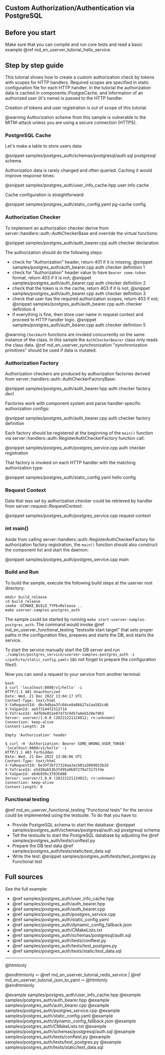 ## Custom Authorization/Authentication via PostgreSQL

## Before you start

Make sure that you can compile and run core tests and read a basic example
@ref md_en_userver_tutorial_hello_service.


## Step by step guide

This tutorial shows how to create a custom authorization check by tokens with
scopes for HTTP handlers. Required scopes are specified in static configuration
file for each HTTP handler. In
the tutorial the authorization data is cached in components::PostgreCache, and
information of an authorized user (it's name) is passed to the HTTP handler.

Creation of tokens and user registration is out of scope of this tutorial.

@warning Authorization scheme from this sample is vulnerable to the MITM-attack
  unless you are using a secure connection (HTTPS).

### PostgreSQL Cache

Let's make a table to store users data:

@snippet samples/postgres_auth/schemas/postgresql/auth.sql  postgresql schema

Authorization data is rarely changed and often queried. Caching it would improve
response times:

@snippet samples/postgres_auth/user_info_cache.hpp  user info cache

Cache configuration is straightforward:

@snippet samples/postgres_auth/static_config.yaml  pg-cache config


### Authorization Checker

To implement an authorization checker derive from 
server::handlers::auth::AuthCheckerBase and override the virtual functions:

@snippet samples/postgres_auth/auth_bearer.cpp  auth checker declaration


The authorization should do the following steps:
* check for "Authorization" header, return 401 if it is missing;
  @snippet samples/postgres_auth/auth_bearer.cpp  auth checker definition 1
* check for "Authorization" header value to have `Bearer some-token` format,
  return 403 if it is not;
  @snippet samples/postgres_auth/auth_bearer.cpp  auth checker definition 2
* check that the token is in the cache, return 403 if it is not;
  @snippet samples/postgres_auth/auth_bearer.cpp  auth checker definition 3
* check that user has the required authorization scopes, return 403 if not;
  @snippet samples/postgres_auth/auth_bearer.cpp  auth checker definition 4
* if everything is fine, then store user name in request context and proceed to
  HTTP handler logic.
  @snippet samples/postgres_auth/auth_bearer.cpp  auth checker definition 5


@warning `CheckAuth` functions are invoked concurrently on the same instance of
  the class. In this sample the `AuthCheckerBearer` class only reads the
  class data. @ref md_en_userver_synchronization "synchronization primitives"
  should be used if data is mutated.


### Authorization Factory

Authorization checkers are produced by authorization factories derived from
server::handlers::auth::AuthCheckerFactoryBase:

@snippet samples/postgres_auth/auth_bearer.hpp  auth checker factory decl


Factories work with component system and parse handler-specific
authorization configs:

@snippet samples/postgres_auth/auth_bearer.cpp  auth checker factory definition


Each factory should be registered at the beginning of the `main()` function via
server::handlers::auth::RegisterAuthCheckerFactory function call:

@snippet samples/postgres_auth/postgres_service.cpp  auth checker registration


That factory is invoked on each HTTP handler with the matching authorization
type:

@snippet samples/postgres_auth/static_config.yaml  hello config


### Request Context

Data that was set by authorization checker could be retrieved by handler from
server::request::RequestContext:

@snippet samples/postgres_auth/postgres_service.cpp  request context


### int main()

Aside from calling server::handlers::auth::RegisterAuthCheckerFactory for
authorization factory registration, the `main()` function should also
construct the component list and start the daemon:

@snippet samples/postgres_auth/postgres_service.cpp  main


### Build and Run

To build the sample, execute the following build steps at the userver root directory:
```
mkdir build_release
cd build_release
cmake -DCMAKE_BUILD_TYPE=Release ..
make userver-samples-postgres_auth
```

The sample could be started by running
`make start-userver-samples-postgres_auth`. The command would invoke
@ref md_en_userver_functional_testing "testsuite start target" that sets proper
paths in the configuration files, prepares and starts the DB, and starts the
service.

To start the service manually start the DB server and run
`./samples/postgres_service/userver-samples-postgres_auth -c </path/to/static_config.yaml>`
(do not forget to prepare the configuration files!).

Now you can send a request to your service from another terminal:
```
bash
$ curl 'localhost:8080/v1/hello' -i
HTTP/1.1 401 Unauthorized
Date: Wed, 21 Dec 2022 13:04:17 UTC
Content-Type: text/html
X-YaRequestId: dbc9dbaa3fc04ce8a86b27a1aa582cd6
X-YaSpanId: aa573144f2312714
X-YaTraceId: 4dfb9e852e07473c9d57a8eb520e7965
Server: userver/1.0.0 (20221221124812; rv:unknown)
Connection: keep-alive
Content-Length: 28

Empty 'Authorization' header

$ curl -H 'Authorization: Bearer SOME_WRONG_USER_TOKEN' 'localhost:8080/v1/hello' -i
HTTP/1.1 403 Forbidden
Date: Wed, 21 Dec 2022 13:06:06 UTC
Content-Type: text/html
X-YaRequestId: 6e39f3bf27324aa3acb01a30b9653b2d
X-YaTraceId: e5d38ab53b3f495a9b97279a731f5fde
X-YaSpanId: e64b939c37035d88
Server: userver/1.0.0 (20221221124812; rv:unknown)
Connection: keep-alive
Content-Length: 0
```


### Functional testing
@ref md_en_userver_functional_testing "Functional tests" for the service could be
implemented using the testsuite. To do that you have to:

* Provide PostgreSQL schema to start the database:
  @snippet samples/postgres_auth/schemas/postgresql/auth.sql  postgresql schema
* Tell the testsuite to start the PostgreSQL database by adjusting the
  @ref samples/postgres_auth/tests/conftest.py
* Prepare the DB test data @ref samples/postgres_auth/tests/static/test_data.sql
* Write the test:
  @snippet samples/postgres_auth/tests/test_postgres.py  Functional test


## Full sources

See the full example:
* @ref samples/postgres_auth/user_info_cache.hpp
* @ref samples/postgres_auth/auth_bearer.hpp
* @ref samples/postgres_auth/auth_bearer.cpp
* @ref samples/postgres_auth/postgres_service.cpp
* @ref samples/postgres_auth/static_config.yaml
* @ref samples/postgres_auth/dynamic_config_fallback.json
* @ref samples/postgres_auth/CMakeLists.txt
* @ref samples/postgres_auth/schemas/postgresql/auth.sql
* @ref samples/postgres_auth/tests/conftest.py
* @ref samples/postgres_auth/tests/test_postgres.py
* @ref samples/postgres_auth/tests/static/test_data.sql

----------

@htmlonly <div class="bottom-nav"> @endhtmlonly
⇦ @ref md_en_userver_tutorial_redis_service | @ref md_en_userver_tutorial_json_to_yaml ⇨
@htmlonly </div> @endhtmlonly

@example samples/postgres_auth/user_info_cache.hpp
@example samples/postgres_auth/auth_bearer.hpp
@example samples/postgres_auth/auth_bearer.cpp
@example samples/postgres_auth/postgres_service.cpp
@example samples/postgres_auth/static_config.yaml
@example samples/postgres_auth/dynamic_config_fallback.json
@example samples/postgres_auth/CMakeLists.txt
@example samples/postgres_auth/schemas/postgresql/auth.sql
@example samples/postgres_auth/tests/conftest.py
@example samples/postgres_auth/tests/test_postgres.py
@example samples/postgres_auth/tests/static/test_data.sql
